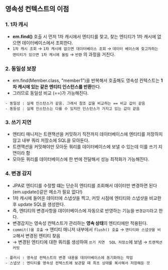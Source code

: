 ## 영속성 컨텍스트의 이점


### 1. 1차 캐시

* **em.find()** 호출 시 먼저 1차 캐시에서 엔티티를 찾고, 찾는 엔티티가 1차 캐시에 없으면 데이터베이스에서 조회한다.
* ```1차 캐시 조회``` → ```1차 캐시에 없으면 데이터베이스 조회``` → ```데이터 베이스에 찾고자하는 엔티티가 있으면 1차 캐시에 올림``` → ```반환``` 의 과정을 거친다.

### 2. 동일성 보장

* em.find(Member.class, "member1")을 반복해서 호출해도 영속성 컨텍스트는 **1차 캐시에 있는 같은 엔티티 인스턴스를 반환**한다.
* 그러므로 동일성 비교 (==)가 가능해진다.

``` 
- 동일성 : 실제 인스턴스가 같음. 그래서 참조 값을 비교하는 == 비교 값이 같음
- 동등성 : 실제 인스턴스는 다를 수 있지만 인스턴스가 가지고 있는 값이 같음 
```
### 3. 쓰기 지연

* 엔티티 매니저는 트랜잭션을 커밋하기 직전까지 데이터베이스에 엔티티를 저장하지 않고 내부 쿼리 저장소에 SQL을 모아둔다.
* 트랜잭션을 커밋해야만 모아둔 쿼리를 데이터베이스에 보낼 수 있는데 이를 쓰기 지연이라 함
* 모아둔 쿼리를 데이터베이스에 한 번에 전달해서 성능 최적화가 가능해진다.

### 4. 변경 감지 

* JPA로 엔티티를 수정할 떄는 단순히 엔티티를 조회해서 데이터만 변경하면 된다 (em.update()같은 메소가 필요 없다!)
* 1차 캐시에 들어온 데이터에 스냅샷을 찍고, 커밋 시점에 엔티티와 스냅샷을 비교한 후 update SQL을 생성한다.
* 즉, 엔티티의 변경사항을 데이터베이스에 자동으로 반영하는 기능을 ```변경감지```라고 한다.
* 변경감지는 영속성 컨텍스트가 관리하는 **영속 상태**의 엔티티에만 적용된다.
* ```commit()을 호출``` → 엔티티 매니저 내부에서 ```flush() 호출``` → ```엔티티와 스냅샷을 비교```해서 변경된 엔티티 찾음 
* → 변경된 엔티티에 대한 쿼리를 생성하여 ```쓰기 지연  SQL 저장소```에 보냄 → ```트랜잭션 커밋```

```
- 플러시 : 영속성 컨텍스트의 변경 내용을 데이터베이스에 동기화하는 작업
- 스냅샷 : 엔티티를 영속성 컨텍스트에 보관할 때 최초 상태를 복사해서 저장해둔 것
```
